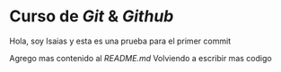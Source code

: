 # Curso de _Git_ & _Github_

Hola, soy Isaias y esta es una prueba para el primer commit

Agrego mas contenido al _README.md_
Volviendo a escribir mas codigo
